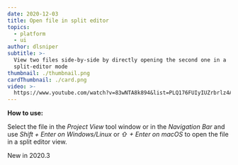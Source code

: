 ```yaml
---
date: 2020-12-03
title: Open file in split editor
topics:
  - platform
  - ui
author: dlsniper
subtitle: >-
  View two files side-by-side by directly opening the second one in a
  split-editor mode
thumbnail: ./thumbnail.png
cardThumbnail: ./card.png
video: >-
  https://www.youtube.com/watch?v=83wNTA8k894&list=PLQ176FUIyIUZrbrlz4AY1V8VzBJKZyVlW&index=74
---
```


**How to use:**

Select the file in the _Project View_ tool window or in the _Navigation Bar_ and use _Shift + Enter on Windows/Linux_ or _⇧ + Enter on macOS_ to open the file in a split editor view.

<span class="tag is-rounded">New in 2020.3</span>
